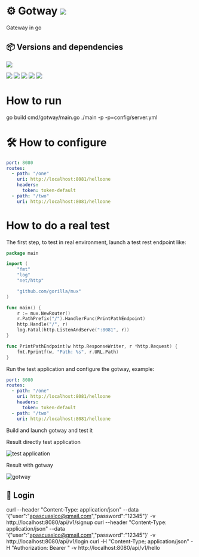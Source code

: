 # ⚙️  Gotway ![](https://travis-ci.com/apascualco/gotway.svg?branch=master)

Gateway in go

## 📦 Versions and dependencies

![](https://img.shields.io/badge/GO-1.16-blue?logo=Go&logoColor=white)

![](https://img.shields.io/badge/dgrijalva%2Fjwt--go-v3.2.0%2Bincompatible-blue?logo=Go&logoColor=white)
![](https://img.shields.io/badge/gorilla%2Fmux-v1.8.0-blue?logo=Go&logoColor=white)
![](https://img.shields.io/badge/mattn%2Fgo--sqlite3-v1.14.4-blue?logo=Go&logoColor=white)
![](https://img.shields.io/badge/x%2Fcrypto-v0.0.0--20201016220609--9e8e0b390897-blue?logo=Go&logoColor=white)
![](https://img.shields.io/badge/gopkg.in%2Fyaml.v2-v2.4.0-blue?logo=Go&logoColor=white)

# How to run
go build cmd/gotway/main.go
./main -p -p=config/server.yml

# 🛠️  How to configure

```yaml
port: 8080
routes:
  - path: "/one"
    uri: http://localhost:8081/helloone
    headers:
      token: token-default
  - path: "/two"
    uri: http://localhost:8081/helloone
```

# How to do a real test 

The first step, to test in real environment, launch a test rest endpoint like:

```Go
package main

import (
	"fmt"
	"log"
	"net/http"

	"github.com/gorilla/mux"
)

func main() {
	r := mux.NewRouter()
	r.PathPrefix("/").HandlerFunc(PrintPathEndpoint)
	http.Handle("/", r)
	log.Fatal(http.ListenAndServe(":8081", r))
}

func PrintPathEndpoint(w http.ResponseWriter, r *http.Request) {
	fmt.Fprintf(w, "Path: %s", r.URL.Path)
}
```

Run the test application and configure the gotway, example:

```yaml
port: 8080
routes:
  - path: "/one"
    uri: http://localhost:8081/helloone
    headers:
      token: token-default
  - path: "/two"
    uri: http://localhost:8081/helloone
```

Build and launch gotway and test it

Result directly test application

![test application](https://www.apascualco.com/wp-content/uploads/2021/05/image.png)

Result with gotway

![gotway](https://www.apascualco.com/wp-content/uploads/2021/05/image-1.png)

## 🔐 Login
curl --header "Content-Type: application/json" --data '{"user":"apascuaslco@gmail.com","password":"12345"}' -v http://localhost:8080/api/v1/signup
curl --header "Content-Type: application/json" --data '{"user":"apascuaslco@gmail.com","password":"12345"}' -v http://localhost:8080/api/v1/login
curl -H "Content-Type; application/json" -H "Authorization: Bearer " -v http://localhost:8080/api/v1/hello
